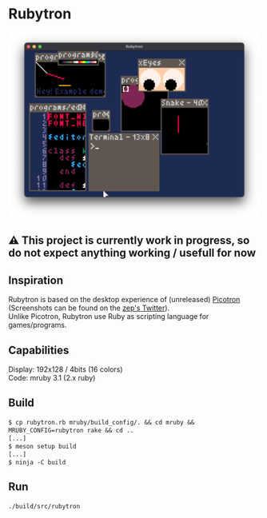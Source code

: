 # Rubytron

![Rubytron Desktop](media/interface.png)

## :warning: This project is currently work in progress, so do not expect anything working / usefull for now

## Inspiration

Rubytron is based on the desktop experience of (unreleased) [Picotron](https://www.lexaloffle.com/picotron.php) (Screenshots can be found on the [zep's Twitter](https://twitter.com/lexaloffle)).  
Unlike Picotron, Rubytron use Ruby as scripting language for games/programs.

## Capabilities

Display: 192x128 / 4bits (16 colors)  
Code: mruby 3.1 (2.x ruby)

## Build

```console
$ cp rubytron.rb mruby/build_config/. && cd mruby && MRUBY_CONFIG=rubytron rake && cd ..
[...]
$ meson setup build
[...]
$ ninja -C build
```

## Run

```console
./build/src/rubytron
```
